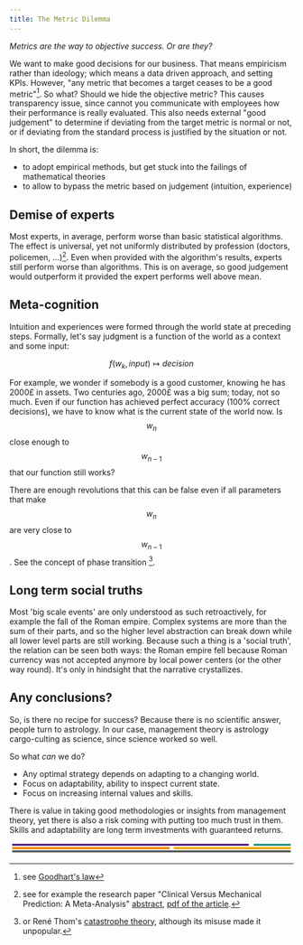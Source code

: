 ```yaml
---
title: The Metric Dilemma
---
```


_Metrics are the way to objective success. Or are they?_

We want to make good decisions for our business.
That means empiricism rather than ideology; which means a data driven approach, and setting KPIs.
However, "any metric that becomes a target ceases to be a good metric"[^goodhart].
So what? Should we hide the objective metric? 
This causes transparency issue, since cannot you communicate with employees how their performance is really evaluated.
This also needs external "good judgement" to determine if deviating from the target metric is normal or not, or if deviating from the standard process is justified by the situation or not.

In short, the dilemma is:
- to adopt empirical methods, but get stuck into the failings of mathematical theories
- to allow to bypass the metric based on judgement (intuition, experience)

## Demise of experts

Most experts, in average, perform worse than basic statistical algorithms.
The effect is universal, yet not uniformly distributed by profession (doctors, policemen, ...)[^experts].
Even when provided with the algorithm's results, experts still perform worse than algorithms.
This is on average, so good judgement would outperform it provided the expert performs well above mean.

## Meta-cognition

Intuition and experiences were formed through the world state at preceding steps.
Formally, let's say judgment is a function of the world as a context and some input:

$$f(w_k, input) \mapsto decision$$

For example, we wonder if somebody is a good customer, knowing he has 2000£ in assets.
Two centuries ago, 2000£ was a big sum; today, not so much.
Even if our function has achieved perfect accuracy (100% correct decisions), 
we have to know what is the current state of the world now.
Is $$w_n$$ close enough to $$w_{n-1}$$ that our function still works?

There are enough revolutions that this can be false even if all parameters that make
$$w_n$$ are very close to $$w_{n-1}$$. See the concept of phase transition [^catastrophe].

## Long term social truths
Most 'big scale events' are only understood as such retroactively, for example the fall of the Roman empire.
Complex systems are more than the sum of their parts, and so the higher level abstraction can break down while all lower level parts are still working.
Because such a thing is a 'social truth', the relation can be seen both ways:
the Roman empire fell because Roman currency was not accepted anymore by local
power centers (or the other way round). It's only in hindsight that the narrative crystallizes.

## Any conclusions?
So, is there no recipe for success?
Because there is no scientific answer, people turn to astrology.
In our case, management theory is astrology cargo-culting as science, since science worked so well.

So what _can_ we do?
- Any optimal strategy depends on adapting to a changing world.
- Focus on adaptability, ability to inspect current state.
- Focus on increasing internal values and skills.

There is value in taking good methodologies or insights from management theory,
yet there is also a risk coming with putting too much trust in them.
Skills and adaptability are long term investments with guaranteed returns.

<img src="/assets/img/lambdao_hex_long_white.svg" class="focus"/>

[^experts]: see for example the research paper "Clinical Versus Mechanical Prediction: A Meta-Analysis" [abstract](https://pubmed.ncbi.nlm.nih.gov/10752360/), [pdf of the article](zaldlab.psy.vanderbilt.edu/resources/wmg00pa.pdf).
[^goodhart]: see [Goodhart's law](https://en.wikipedia.org/wiki/Goodhart%27s_law)
[^catastrophe]: or René Thom's [catastrophe theory](https://en.wikipedia.org/wiki/Catastrophe_theory), although its misuse made it unpopular.
